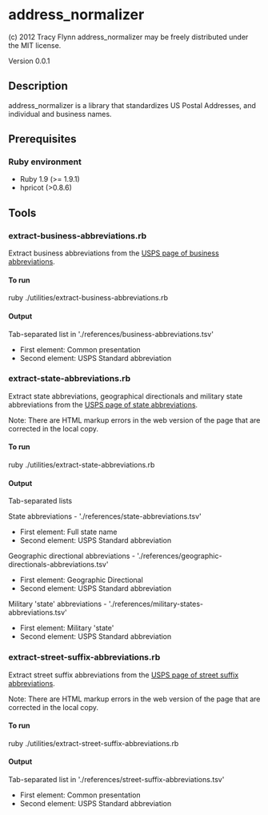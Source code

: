 # address_normalizer #

(c) 2012 Tracy Flynn
address_normalizer may be freely distributed under the MIT license.

Version 0.0.1

## Description ##

address_normalizer is a library that standardizes US Postal Addresses, and individual and business names.

## Prerequisites ##

### Ruby environment ###

* Ruby 1.9 (>= 1.9.1)
* hpricot (>0.8.6)

## Tools ##

### extract-business-abbreviations.rb ###

Extract business abbreviations from the [USPS page of business abbreviations](http://pe.usps.com/text/pub28/28apg.htm).

#### To run ####

ruby ./utilities/extract-business-abbreviations.rb 

#### Output ####

Tab-separated list in './references/business-abbreviations.tsv'

* First element: Common presentation
* Second element: USPS Standard abbreviation

### extract-state-abbreviations.rb ###

Extract state abbreviations, geographical directionals and military state abbreviations from the [USPS page of state abbreviations](http://pe.usps.com/text/pub28/28apb.htm).

Note: There are HTML markup errors in the web version of the page that are corrected in the local copy.

#### To run ####

ruby ./utilities/extract-state-abbreviations.rb 

#### Output ####

Tab-separated lists

State abbreviations - './references/state-abbreviations.tsv'

* First element: Full state name
* Second element: USPS Standard abbreviation

Geographic directional abbreviations - './references/geographic-directionals-abbreviations.tsv'

* First element: Geographic Directional
* Second element: USPS Standard abbreviation

Military 'state' abbreviations - './references/military-states-abbreviations.tsv'

* First element: Military 'state'
* Second element: USPS Standard abbreviation

### extract-street-suffix-abbreviations.rb ###

Extract street suffix abbreviations from the [USPS page of street suffix abbreviations](http://pe.usps.com/text/pub28/28apc_002.htm).

Note: There are HTML markup errors in the web version of the page that are corrected in the local copy.

#### To run ####

ruby ./utilities/extract-street-suffix-abbreviations.rb 

#### Output ####

Tab-separated list in './references/street-suffix-abbreviations.tsv'

* First element: Common presentation
* Second element: USPS Standard abbreviation

